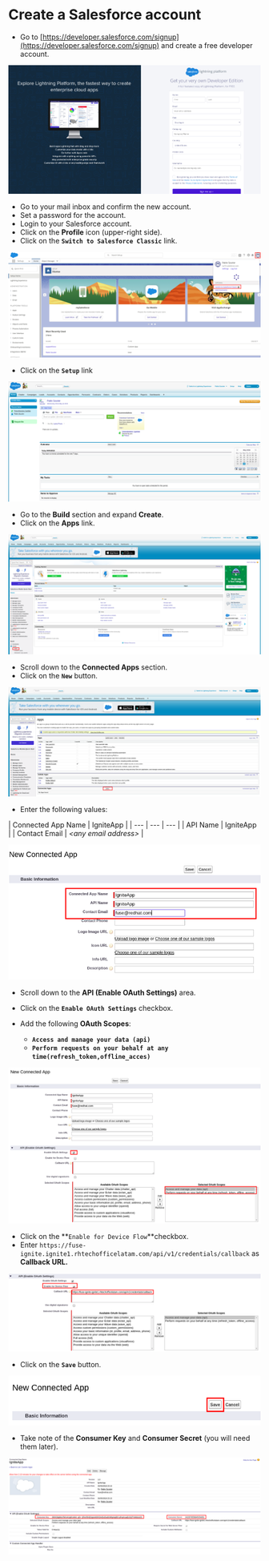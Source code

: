 # Create a Salesforce account

* Go to [https://developer.salesforce.com/signup](https://developer.salesforce.com/signup) and create a free developer account.

![](../.gitbook/assets/image%20%2821%29.png)

* Go to your mail inbox and confirm the new account.
* Set a password for the account.
* Login to your Salesforce account.
* Click on the **Profile** icon \(upper-right side\).
* Click on the **`Switch to Salesforce Classic`** link.

![](../.gitbook/assets/image%20%2874%29.png)

* Click on the **`Setup`** link

![](../.gitbook/assets/image%20%28106%29.png)

* Go to the **Build** section and expand **Create**.
* Click on the **Apps** link.

![](../.gitbook/assets/image%20%286%29.png)

* Scroll down to the **Connected Apps** section.
* Click on the **`New`** button.

![](../.gitbook/assets/image%20%28142%29.png)

* Enter the following values:

| Connected App Name | IgniteApp |
| --- | --- | --- |
| API Name | IgniteApp |
| Contact Email | _&lt;any email address&gt;_ |

![](../.gitbook/assets/image%20%2836%29.png)

* Scroll down to the **API \(Enable OAuth Settings\)** area.
* Click on the **`Enable OAuth Settings`** checkbox.
* Add the following **OAuth Scopes**:

  * **`Access and manage your data (api)`**
  * **`Perform requests on your behalf at any time(refresh_token,offline_acces)`**

![](../.gitbook/assets/image%20%281%29.png)

* Click on the **`Enable for Device Flow`**checkbox.
* Enter `https://fuse-ignite.ignite1.rhtechofficelatam.com/api/v1/credentials/callback` as **Callback URL.**

![](../.gitbook/assets/image%20%289%29.png)

* Click on the **`Save`** button.

![](../.gitbook/assets/image%20%284%29.png)

* Take note of the **Consumer Key** and **Consumer Secret** \(you will need them later\).

![](../.gitbook/assets/image%20%2881%29.png)

